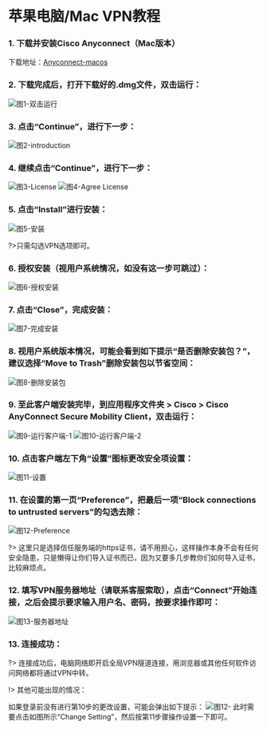 
# 苹果电脑/Mac VPN教程

### 1. 下载并安装Cisco Anyconnect（Mac版本）

下载地址：[Anyconnect-macos](https://pan.baidu.com/s/1nwjWyTz)

### 2. 下载完成后，打开下载好的.dmg文件，双击运行：

![图1-双击运行](http://bqvpn.com/img/guide/mac/pkg.png)

### 3. 点击“Continue”，进行下一步：

![图2-introduction](http://bqvpn.com/img/guide/mac/introduction.png)

### 4. 继续点击“Continue”，进行下一步：

![图3-License](http://bqvpn.com/img/guide/mac/license.png)
![图4-Agree License](http://bqvpn.com/img/guide/mac/agree_license.png)

### 5. 点击“Install”进行安装：

![图5-安装](http://bqvpn.com/img/guide/mac/install.png)

?>只需勾选VPN选项即可。

### 6. 授权安装（视用户系统情况，如没有这一步可跳过）：

![图6-授权安装](http://bqvpn.com/img/guide/mac/install_authorize.png)

### 7. 点击“Close”，完成安装：

![图7-完成安装](http://bqvpn.com/img/guide/mac/summary.png)

### 8. 视用户系统版本情况，可能会看到如下提示“是否删除安装包？”，建议选择“Move to Trash”删除安装包以节省空间：

![图8-删除安装包](http://bqvpn.com/img/guide/mac/delete_package.png)

### 9. 至此客户端安装完毕，到应用程序文件夹 > Cisco > Cisco AnyConnect Secure Mobility Client，双击运行：

![图9-运行客户端-1](http://bqvpn.com/img/guide/mac/run_1.png)
![图10-运行客户端-2](http://bqvpn.com/img/guide/mac/run_2.png)

### 10. 点击客户端左下角“设置”图标更改安全项设置：

![图11-设置](http://bqvpn.com/img/guide/mac/setting.png)

### 11. 在设置的第一页“Preference”，把最后一项“Block connections to untrusted servers”的勾选去除：

![图12-Preference](http://bqvpn.com/img/guide/win/10.jpg)

?> 这里只是选择信任服务端的https证书，请不用担心，这样操作本身不会有任何安全隐患，只是懒得让你们导入证书而已，因为又要多几步教你们如何导入证书，比较麻烦点。

### 12. 填写VPN服务器地址（请联系客服索取），点击“Connect”开始连接，之后会提示要求输入用户名、密码，按要求操作即可：

![图13-服务器地址](http://bqvpn.com/img/guide/mac/server_address.png)

### 13. 连接成功：

?> 连接成功后，电脑网络即开启全局VPN隧道连接，用浏览器或其他任何软件访问网络都将通过VPN中转。

!> 其他可能出现的情况：

如果登录前没有进行第10步的更改设置，可能会弹出如下提示：
![图12-](http://bqvpn.com/img/guide/win/plus.jpg)
此时需要点击如图所示“Change Setting”，然后按第11步骤操作设置一下即可。
